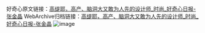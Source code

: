好奇心原文链接：[高缇耶，高产、脑洞大又敢为人先的设计师_时尚_好奇心日报-张金晶](https://www.qdaily.com/articles/8139.html)
WebArchive归档链接：[高缇耶，高产、脑洞大又敢为人先的设计师_时尚_好奇心日报-张金晶](http://web.archive.org/web/20180303090647/http://www.qdaily.com:80/articles/8139.html)
![image](http://ww3.sinaimg.cn/large/007d5XDply1g3vau7ijjxj30u06tohdt)